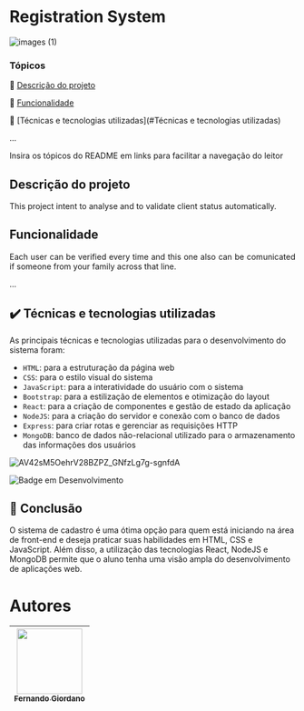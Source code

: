 # Registration System

![images (1)](https://user-images.githubusercontent.com/117307542/224463806-54698634-bf50-4e42-aa95-0cf7090158e7.jpg)

### Tópicos 

:small_blue_diamond: [Descrição do projeto](#descrição-do-projeto)

:small_blue_diamond: [Funcionalidade](#Funcionalidade)

:small_blue_diamond: [Técnicas e tecnologias utilizadas](#Técnicas e tecnologias utilizadas)

...

Insira os tópicos do README em links para facilitar a navegação do leitor

## Descrição do projeto 

<p align="justify">
  This project intent to analyse and to validate client status automatically.  
</p>


## Funcionalidade 

<p align="justify">
  Each user can be verified every time and this one also can be comunicated if someone from your family across that line.  
</p>

...

## ✔️ Técnicas e tecnologias utilizadas

As principais técnicas e tecnologias utilizadas para o desenvolvimento do sistema foram:

- `HTML`: para a estruturação da página web
- `CSS`: para o estilo visual do sistema
- `JavaScript`: para a interatividade do usuário com o sistema
- `Bootstrap`: para a estilização de elementos e otimização do layout
- `React`: para a criação de componentes e gestão de estado da aplicação
- `NodeJS`: para a criação do servidor e conexão com o banco de dados
- `Express`: para criar rotas e gerenciar as requisições HTTP
- `MongoDB`: banco de dados não-relacional utilizado para o armazenamento das informações dos usuários


![AV42sM5OehrV28BZPZ_GNfzLg7g-sgnfdA](https://user-images.githubusercontent.com/117307542/224465660-5a2deb78-3971-44e8-91dd-3f8a8577a1bc.gif)

![Badge em Desenvolvimento](http://img.shields.io/static/v1?label=STATUS&message=EM%20DESENVOLVIMENTO&color=yellow&style=for-the-badge)

## 🎉 Conclusão

O sistema de cadastro é uma ótima opção para quem está iniciando na área de front-end e deseja praticar suas habilidades em HTML, CSS e JavaScript. Além disso, a utilização das tecnologias React, NodeJS e MongoDB permite que o aluno tenha uma visão ampla do desenvolvimento de aplicações web.

# Autores

| [<img src="https://user-images.githubusercontent.com/117307542/224465433-6c4b4da2-72c8-4f48-91c0-fd44331266c8.jpg" width=115><br><sub>Fernando Giordano</sub>](https://github.com/fqgiord) |
| :---: | 
